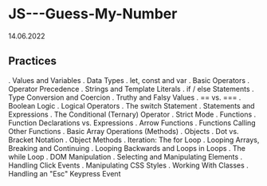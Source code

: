 # JS---Guess-My-Number
14.06.2022
## Practices
. Values and Variables
. Data Types
. let, const and var
. Basic Operators
. Operator Precedence
. Strings and Template Literals
. if / else Statements
. Type Conversion and Coercion
. Truthy and Falsy Values
. == vs. ===
. Boolean Logic
. Logical Operators
. The switch Statement
. Statements and Expressions
. The Conditional (Ternary) Operator
. Strict Mode
. Functions
. Function Declarations vs. Expressions
. Arrow Functions
. Functions Calling Other Functions
. Basic Array Operations (Methods)
. Objects
. Dot vs. Bracket Notation
. Object Methods
. Iteration: The for Loop
. Looping Arrays, Breaking and Continuing
. Looping Backwards and Loops in Loops
. The while Loop
. DOM Manipulation
. Selecting and Manipulating Elements
. Handling Click Events
. Manipulating CSS Styles
. Working With Classes
. Handling an "Esc" Keypress Event
